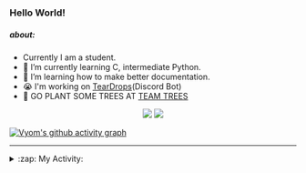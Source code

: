 ### Hello World!

##### about:
- Currently I am a student.
- 🌱 I’m currently learning C, intermediate Python.
- 🌱 I’m learning how to make better documentation.
- 😭 I'm working on [TearDrops](https://github.com/Vyvy-vi/TearDrops)(Discord Bot)
- 🌱 GO PLANT SOME TREES AT [TEAM TREES](https://teamtrees.org/)

<p align="center">
  <a href="https://twitter.com/Vyvy_viM"><img target="_blank" src="https://img.shields.io/badge/twitter%20@Vyvy_viM-0D95E8?style=for-the-badge&logo=twitter&logoColor=white"/></a> 
  <a href="https://vyvy-vi.github.io/portfolio"><img target="_blank" src="https://img.shields.io/badge/-I%27m_craving_for_open_source-green?style=for-the-badge&logo=github&logoColor=black"/></a> 
</p>

[![Vyom's github activity graph](https://activity-graph.herokuapp.com/graph?username=Vyvy-vi)](https://github.com/ashutosh00710/github-readme-activity-graph)

---
<details>
  <summary>:zap: My Activity:</summary>
  
<!--START_SECTION:waka-->
**I'm a Night 🦉** 

```text
🌞 Morning    40 commits     █░░░░░░░░░░░░░░░░░░░░░░░░   6.46% 
🌆 Daytime    134 commits    █████░░░░░░░░░░░░░░░░░░░░   21.65% 
🌃 Evening    232 commits    █████████░░░░░░░░░░░░░░░░   37.48% 
🌙 Night      213 commits    ████████░░░░░░░░░░░░░░░░░   34.41%

```
📅 **I'm Most Productive on Sunday** 

```text
Monday       69 commits     ██░░░░░░░░░░░░░░░░░░░░░░░   11.15% 
Tuesday      91 commits     ███░░░░░░░░░░░░░░░░░░░░░░   14.7% 
Wednesday    94 commits     ███░░░░░░░░░░░░░░░░░░░░░░   15.19% 
Thursday     82 commits     ███░░░░░░░░░░░░░░░░░░░░░░   13.25% 
Friday       44 commits     █░░░░░░░░░░░░░░░░░░░░░░░░   7.11% 
Saturday     87 commits     ███░░░░░░░░░░░░░░░░░░░░░░   14.05% 
Sunday       152 commits    ██████░░░░░░░░░░░░░░░░░░░   24.56%

```


📊 **This Week I Spent My Time On** 

```text
🔥 Editors: 
Vim                      2 hrs 8 mins        █████████████████████████   100.0%

🐱‍💻 Projects: 
discord-bot              2 hrs 8 mins        █████████████████████████   100.0%

```


 Last Updated on 31/08/2021
<!--END_SECTION:waka-->
</details>
